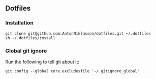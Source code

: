 ## Dotfiles

### Installation

	git clone git@github.com:AntonNiklasson/dotfiles.git ~/.dotfiles 
	sh ~/.dotfiles/install

### Global git ignore

Run the following to tell git about it:

	git config --global core.excludesfile '~/.gitignore_global'
